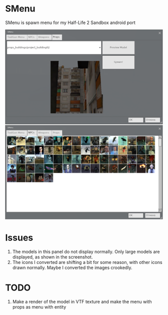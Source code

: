 # SMenu
SMenu is spawn menu for my Half-Life 2 Sandbox android port  

![image1]( https://github.com/ItzVladik/extras/blob/main/smenu1.png?raw=true )  
![image1]( https://github.com/ItzVladik/extras/blob/main/smenu2.png?raw=true )  

# Issues  
1. The models in this panel do not display normally. Only large models are displayed, as shown in the screenshot.
2. The icons I converted are shifting a bit for some reason, with other icons drawn normally. Maybe I converted the images crookedly.

# TODO  
1. Make a render of the model in VTF texture and make the menu with props as menu with entity  
